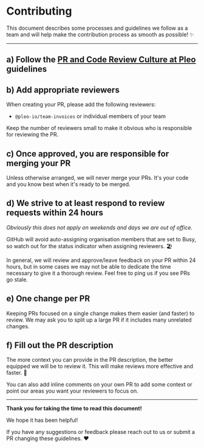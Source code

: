# Contributing

This document describes some processes and guidelines we follow as a team and will help make the contribution process as smooth as possible! ✨

---

## a) Follow the [PR and Code Review Culture at Pleo](https://www.notion.so/pleo/PR-and-Code-Review-Culture-at-Pleo-220324344eb849f3b636cd00a28b4a41) guidelines

## b) Add appropriate reviewers

When creating your PR, please add the following reviewers:

- `@pleo-io/team-invoices` or individual members of your team

Keep the number of reviewers small to make it obvious who is responsible for reviewing the PR.

## c) Once approved, you are responsible for merging your PR

Unless otherwise arranged, we will never merge your PRs. It's your code and you know best when it's ready to be merged.

## d) We strive to at least respond to review requests within 24 hours

_Obviously this does not apply on weekends and days we are out of office._

GitHub will avoid auto-assigning organisation members that are set to Busy, so watch out for the status indicator when assigning reviewers. 🏖

In general, we will review and approve/leave feedback on your PR within 24 hours, but in some cases we may not be able to dedicate the time necessary to give it a thorough review. Feel free to ping us if you see PRs go stale.

## e) One change per PR

Keeping PRs focused on a single change makes them easier (and faster) to review. We may ask you to split up a large PR if it includes many unrelated changes.

## f) Fill out the PR description

The more context you can provide in the PR description, the better equipped we will be to review it.
This will make reviews more effective and faster. 🚀

You can also add inline comments on your own PR to add some context or point our areas you want your reviewers to focus on.

---

**Thank you for taking the time to read this document!**

We hope it has been helpful!

If you have any suggestions or feedback please reach out to us or submit a PR changing these guidelines. ❤️

